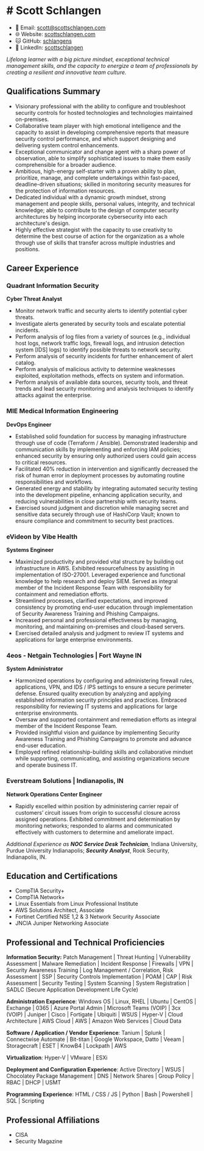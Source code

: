 # # Scott Schlangen

- 📧 Email: [scott@scottschlangen.com](mailto:scott@scottschlangen.com)
- 🌐 Website: [scottschlangen.com](http://scottschlangen.com)
- 🐱 GitHub: [schlangens](https://github.com/schlangens)
- 💼 LinkedIn: [scottschlangen](https://linkedin.com/in/scottschlangen)

_Lifelong learner with a big picture mindset, exceptional technical management skills, and the capacity to energize a team of professionals by creating a resilient and innovative team culture._

## Qualifications Summary

- Visionary professional with the ability to configure and troubleshoot security controls for hosted technologies and technologies maintained on-premises.
- Collaborative team player with high emotional intelligence and the capacity to assist in developing comprehensive reports that measure security control performance, and which support designing and delivering system control enhancements.
- Exceptional communicator and change agent with a sharp power of observation, able to simplify sophisticated issues to make them easily comprehensible for a broader audience.
- Ambitious, high-energy self-starter with a proven ability to plan, prioritize, manage, and complete undertakings within fast-paced, deadline-driven situations; skilled in monitoring security measures for the protection of information resources.
- Dedicated individual with a dynamic growth mindset, strong management and people skills, personal values, integrity, and technical knowledge; able to contribute to the design of computer security architectures by helping incorporate cybersecurity into each architecture's design.
- Highly effective strategist with the capacity to use creativity to determine the best course of action for the organization as a whole through use of skills that transfer across multiple industries and positions.

## Career Experience

### Quadrant Information Security

**Cyber Threat Analyst**

- Monitor network traffic and security alerts to identify potential cyber threats.
- Investigate alerts generated by security tools and escalate potential incidents.
- Perform analysis of log files from a variety of sources (e.g., individual host logs, network traffic logs, firewall logs, and intrusion detection system [IDS] logs) to identify possible threats to network security.
- Perform analysis of security incidents for further enhancement of alert catalog.
- Perform analysis of malicious activity to determine weaknesses exploited, exploitation methods, effects on system and information.
- Perform analysis of available data sources, security tools, and threat trends and lead security monitoring and analysis techniques to identify attacks against the enterprise.


### MIE Medical Information Engineering

**DevOps Engineer**

- Established solid foundation for success by managing infrastructure through use of code (Terraform / Ansible). Demonstrated leadership and communication skills by implementing and enforcing IAM policies; enhanced security by ensuring only authorized users could gain access to critical resources.
- Facilitated 40% reduction in intervention and significantly decreased the risk of human error in deployment processes by automating routine responsibilities and workflows.
- Generated energy and stability by integrating automated security testing into the development pipeline, enhancing application security, and reducing vulnerabilities in close partnership with security teams.
- Exercised sound judgment and discretion while managing secret and sensitive data securely through use of HashiCorp Vault; known to ensure compliance and commitment to security best practices.

### eVideon by Vibe Health

**Systems Engineer**

- Maximized productivity and provided vital structure by building out infrastructure in AWS. Exhibited resourcefulness by assisting in implementation of ISO-27001. Leveraged experience and functional knowledge to help research and deploy SIEM. Served as integral member of the Incident Response Team with responsibility for containment and remediation efforts.
- Streamlined processes, clarified expectations, and improved consistency by promoting end-user education through implementation of Security Awareness Training and Phishing Campaigns.
- Increased personal and professional effectiveness by managing, monitoring, and maintaining on-premises and cloud-based servers.
- Exercised detailed analysis and judgment to review IT systems and applications for large enterprise environments.

### 4eos - Netgain Technologies | Fort Wayne IN

**System Administrator**

- Harmonized operations by configuring and administering firewall rules, applications, VPN, and IDS / IPS settings to ensure a secure perimeter defense. Ensured quality execution by analyzing and applying established information security principles and practices. Embraced responsibility for reviewing IT systems and applications for large enterprise environments.
- Oversaw and supported containment and remediation efforts as integral member of the Incident Response Team.
- Provided insightful vision and guidance by implementing Security Awareness Training and Phishing Campaigns to promote and advance end-user education.
- Employed refined relationship-building skills and collaborative mindset while supporting, communicating, and assisting organizations secure and operate business IT.

### Everstream Solutions | Indianapolis, IN

**Network Operations Center Engineer**

- Rapidly excelled within position by administering carrier repair of customers’ circuit issues from origin to successful closure across assigned operations. Exhibited commitment and determination by monitoring networks; responded to alarms and communicated effectively with customers to determine and ameliorate impact.

_Additional Experience as_ **_NOC Service Desk Technician_**, Indiana University, Purdue University Indianapolis; **_Security_** **_Analyst_**, Rook Security, Indianapolis, IN.

## Education and Certifications
- CompTIA Security+
- CompTIA Network+
- Linux Essentials from Linux Professional Institute
- AWS Solutions Architect, Associate
- Fortinet Certified NSE 1,2 & 3 Network Security Associate
- JNCIA Juniper Networking Associate

## Professional and Technical Proficiencies

**Information Security:** Patch Management | Threat Hunting | Vulnerability Assessment | Malware Remediation | Incident Response | Firewalls | VPN | Security Awareness Training | Log Management / Correlation, Risk Assessment | SSP | Security Controls Implementation | POAM | CAP | Risk Assessment | Security Testing | System Scanning | System Registration | SADLC (Secure Application Development Life Cycle)

**Administration Experience**: Windows OS | Linux, RHEL | Ubuntu | CentOS | Exchange | 0365 | Azure Portal Admin | Microsoft Teams (VOIP) | 3cx (VOIP) | Juniper | Cisco | Fortigate | Ubiquiti | WSUS | Hyper-V | Cloud Architecture | AWS Cloud | AWS | Amazon Web Services | Cloud Data

**Software / Application / Vendor Experience**: Tanium | Splunk | Connectwise Automate | Bit-titan | Google Workspace, Datto | Veeam | Storagecraft | ESET | KnowB4 | Lockpath | AWS

**Virtualization**: Hyper-V | VMware | ESXi

**Deployment and Configuration Experience**: Active Directory | WSUS | Chocolatey Package Management | DNS | Network Shares | Group Policy | RBAC | DHCP | USMT

**Programming Experience**: HTML / CSS / JS | Python | Bash | Powershell | SQL | Scripting

## Professional Affiliations

- CISA
- Security Magazine